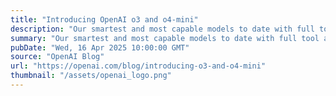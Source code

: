 ```yaml
---
title: "Introducing OpenAI o3 and o4-mini"
description: "Our smartest and most capable models to date with full tool access"
summary: "Our smartest and most capable models to date with full tool access"
pubDate: "Wed, 16 Apr 2025 10:00:00 GMT"
source: "OpenAI Blog"
url: "https://openai.com/blog/introducing-o3-and-o4-mini"
thumbnail: "/assets/openai_logo.png"
---
```


